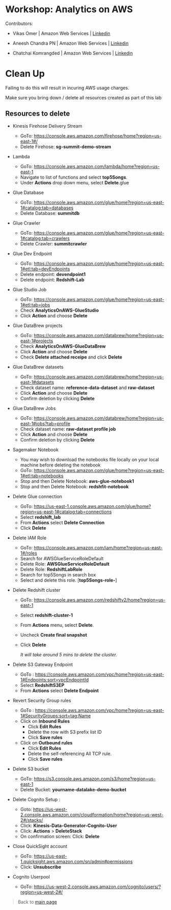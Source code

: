 # Workshop: Analytics on AWS

Contributors:

* Vikas Omer | Amazon Web Services | [Linkedin](https://www.linkedin.com/in/vikas-omer/)
* Aneesh Chandra PN | Amazon Web Services | [Linkedin](https://www.linkedin.com/in/aneesh-chandra-pn/)

* Chatchai Komrangded | Amazon Web Services | [Linkedin](https://www.linkedin.com/in/chatchaikomrangded/)


# Clean Up

Failing to do this will result in incuring AWS usage charges.

Make sure you bring down / delete all resources created as part of this lab

## Resources to delete
* Kinesis Firehose Delivery Stream
	* GoTo: https://console.aws.amazon.com/firehose/home?region=us-east-1#/
	* Delete Firehose:  **sg-summit-demo-stream**
	
* Lambda
	* GoTo: https://console.aws.amazon.com/lambda/home?region=us-east-1
	* Navigate to list of functions and select **top5Songs**.
	* Under **Actions** drop down menu, select **Delete**.glue
	
* Glue Database
	* GoTo: https://console.aws.amazon.com/glue/home?region=us-east-1#catalog:tab=databases
	* Delete Database: **summitdb**
	
* Glue Crawler
	* GoTo: https://console.aws.amazon.com/glue/home?region=us-east-1#catalog:tab=crawlers
	* Delete Crawler: **summitcrawler**
	
* Glue Dev Endpoint
	* GoTo: https://console.aws.amazon.com/glue/home?region=us-east-1#etl:tab=devEndpoints
	* Delete endpoint: **devendpoint1**
	* Delete endpoint: **Redshift-Lab**

* Glue Studio Job
	* GoTo: https://console.aws.amazon.com/glue/home?region=us-east-1#etl:tab=jobs
	* Check **AnalyticsOnAWS-GlueStudio**
	* Click **Action** and choose **Delete**

* Glue DataBrew projects
	* GoTo: https://console.aws.amazon.com/databrew/home?region=us-east-1#projects
    * Check **AnalyticsOnAWS-GlueDataBrew**
	* Click **Action** and choose **Delete**
	* Check **Delete attached receipe** and click **Delete**

* Glue DataBrew datasets
	* GoTo: https://console.aws.amazon.com/databrew/home?region=us-east-1#datasets
    * Check dataset name: **reference-data-dataset** and **raw-dataset**
	* Click **Action** and choose **Delete**
	* Confirm deletion by clicking **Delete**

* Glue DataBrew Jobs
	* GoTo: https://console.aws.amazon.com/databrew/home?region=us-east-1#jobs?tab=profile
    * Check dataset name: **raw-dataset profile job**
	* Click **Action** and choose **Delete**
	* Confirm deletion by clicking **Delete**	
	
* Sagemaker Notebook
	* You may wish to download the notebooks file locally on your local machine before deleting the notebook
	* GoTo: https://console.aws.amazon.com/glue/home?region=us-east-1#etl:tab=notebooks
	* Stop and then Delete Notebook: **aws-glue-notebook1**
	* Stop and then Delete Notebook: **redshfit-notebook**
	
* Delete Glue connection
	
	* GoTo: https://us-east-1.console.aws.amazon.com/glue/home?region=us-east-1#catalog:tab=connections
	* Select **redshift_lab**
	* From **Actions** select **Delete Connection**
	* Click **Delete**
	
* Delete IAM Role
	
	* GoTo: https://console.aws.amazon.com/iam/home?region=us-east-1#/roles
	* Search for AWSGlueServiceRoleDefault
	* Delete Role: **AWSGlueServiceRoleDefault**
	* Delete Role: **RedshiftLabRole**
	* Search for top5Songs in search box 
	* Select and delete this role. [**top5Songs-role-<id>**]
	
* Delete Redshift cluster

  * GoTo: https://console.aws.amazon.com/redshiftv2/home?region=us-east-1

  * Select **redshift-cluster-1**

  * From **Actions** menu, select **Delete**. 

  * Uncheck **Create final snapshot**

  * Click **Delete**

    *It will take around 5 mins to delete the cluster.*

* Delete S3 Gateway Endpoint

  * GoTo : https://console.aws.amazon.com/vpc/home?region=us-east-1#Endpoints:sort=vpcEndpointId
  * Select **RedshiftS3EP**
  * From **Actions** select **Delete Endpoint**

* Revert Security Group rules

  * GoTo : https://console.aws.amazon.com/vpc/home?region=us-east-1#SecurityGroups:sort=tag:Name
  * Click on **Inbound Rules**
    * Click **Edit Rules**
    * Delete the row with S3 prefix list ID
    * Click **Save rules**
  * Click on **Outbound rules**
    * Click **Edit Rules**
    * Delete the self-referencing All TCP rule. 
    *  Click **Save rules**

* Delete S3 bucket
	* GoTo: https://s3.console.aws.amazon.com/s3/home?region=us-east-1
	* Delete Bucket: **yourname-datalake-demo-bucket**
	
* Delete Cognito Setup :
	* Goto: https://us-west-2.console.aws.amazon.com/cloudformation/home?region=us-west-2#/stacks/
	* Click: **Kinesis-Data-Generator-Cognito-User**
	* Click: **Actions** > **DeleteStack**
	* On confirmation screen: Click: **Delete**
	
* Close QuickSight account
	* GoTo: https://us-east-1.quicksight.aws.amazon.com/sn/admin#permissions
	* Click: **Unsubscribe**
	
* Cognito Userpool
	
	* GoTo: https://us-west-2.console.aws.amazon.com/cognito/users/?region=us-west-2#/


> Back to [main page](../readme.md)
